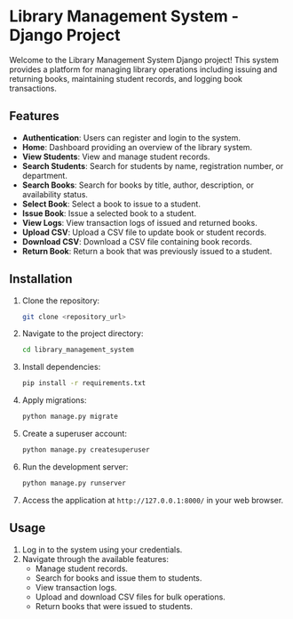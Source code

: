 # Library Management System - Django Project

Welcome to the Library Management System Django project! This system provides a platform for managing library operations including issuing and returning books, maintaining student records, and logging book transactions.

## Features

- **Authentication**: Users can register and login to the system.
- **Home**: Dashboard providing an overview of the library system.
- **View Students**: View and manage student records.
- **Search Students**: Search for students by name, registration number, or department.
- **Search Books**: Search for books by title, author, description, or availability status.
- **Select Book**: Select a book to issue to a student.
- **Issue Book**: Issue a selected book to a student.
- **View Logs**: View transaction logs of issued and returned books.
- **Upload CSV**: Upload a CSV file to update book or student records.
- **Download CSV**: Download a CSV file containing book records.
- **Return Book**: Return a book that was previously issued to a student.

## Installation

1. Clone the repository:

    ```bash
    git clone <repository_url>
    ```

2. Navigate to the project directory:

    ```bash
    cd library_management_system
    ```

3. Install dependencies:

    ```bash
    pip install -r requirements.txt
    ```

4. Apply migrations:

    ```bash
    python manage.py migrate
    ```

5. Create a superuser account:

    ```bash
    python manage.py createsuperuser
    ```

6. Run the development server:

    ```bash
    python manage.py runserver
    ```

7. Access the application at `http://127.0.0.1:8000/` in your web browser.

## Usage

1. Log in to the system using your credentials.
2. Navigate through the available features:
    - Manage student records.
    - Search for books and issue them to students.
    - View transaction logs.
    - Upload and download CSV files for bulk operations.
    - Return books that were issued to students.

    

    

